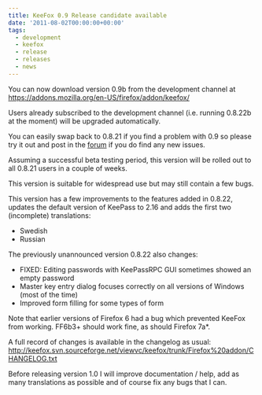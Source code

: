 ```yaml
---
title: KeeFox 0.9 Release candidate available
date: '2011-08-02T00:00:00+00:00'
tags:
  - development
  - keefox
  - release
  - releases
  - news
---
```

<p>You can now download version 0.9b from the development channel at <a href="https://addons.mozilla.org/en-US/firefox/addon/keefox/" title="Go to https://addons.mozilla.org/en-US/firefox/addon/keefox/" target="_blank" class="externlink">https://addons.mozilla.org/en-US/firefox/addon/keefox/</a>
</p>
<p>Users already subscribed to the development channel (i.e. running 0.8.22b at the moment) will be upgraded automatically.
</p>
<p>You can easily swap back to 0.8.21 if you find a problem with 0.9 so please try it out and post in the <a href="help/forum" title="Go to http://keefox.org/help/forum" class="externlink">forum</a> if you do find any new issues.
</p>
<p>Assuming a successful beta testing period, this version will be rolled out to all 0.8.21 users in a couple of weeks.
</p>
<p>This version is suitable for widespread use but may still contain a few bugs.
</p>
<p>This version has a few improvements to the features added in 0.8.22,   updates the default version of KeePass to 2.16 and adds the first two  (incomplete) translations: </p><ul><li>Swedish 	</li><li>Russian </li></ul><p>The previously unannounced version 0.8.22 also changes: </p><ul><li>FIXED: Editing passwords with KeePassRPC GUI sometimes showed an empty password 	</li><li>Master key entry dialog focuses correctly on all versions of Windows (most of the time) 	</li><li>Improved form filling for some types of form </li></ul><p>Note that earlier versions of Firefox 6 had a bug which prevented  KeeFox from working. FF6b3+ should work fine, as should Firefox 7a*.
</p>
<p>A full record of changes is available in the changelog as usual: <a href="http://keefox.svn.sourceforge.net/viewvc/keefox/trunk/Firefox%20addon/CHANGELOG.txt" title="Go to http://keefox.svn.sourceforge.net/viewvc/keefox/trunk/Firefox%20addon/CHANGELOG.txt" target="_blank" class="externlink">http://keefox.svn.sourceforge.net/viewvc/keefox/trunk/Firefox%20addon/CHANGELOG.txt</a>
</p>
<p>Before releasing version 1.0 I will improve documentation / help, add  as many translations as possible and of course fix any bugs that I  can.</p>
